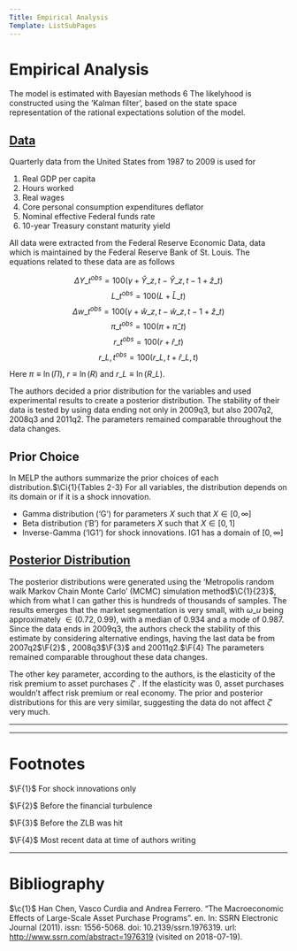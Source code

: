 ```yaml
---
Title: Empirical Analysis
Template: ListSubPages
---
```


# Empirical Analysis
$\newcommand{\F}[1]{^{[\text{F}#1]}}$$\newcommand{\C}[2]{^{[#1\text{, p.#2}]}}$$\newcommand{\c}[1]{^{[#1]}}$$\newcommand{\Ci}[2]{^{[#1\text{, #2}]}}$
The model is estimated with Bayesian methods 6 The likelyhood is constructed using the ‘Kalman filter’, based on the state space representation of the rational expectations solution of the model.

## [Data](/course/course/finance/quantitative-easing/modelling/technical-appendix/empirical-analysis/data)

Quarterly data from the United States from 1987 to 2009 is used for

1. Real GDP per capita
2. Hours worked
3. Real wages
4. Core personal consumption expenditures deflator
5. Nominal effective Federal funds rate
6. 10-year Treasury constant maturity yield

All data were extracted from the Federal Reserve Economic Data, data which is maintained by the Federal Reserve Bank of St. Louis. The equations related to these data are as follows

$$\Delta Y\_t^{obs}=100\left(\gamma+\hat{Y}\_{z,t}-\hat{Y}\_{z,t-1}+\hat{z}\_t\right)$$
$$L\_t^{obs}=100\left(L+\hat{L}\_t\right)$$
$$\Delta w\_t^{obs}=100\left(\gamma+\hat{w}\_{z,t}-\hat{w}\_{z,t-1}+\hat{z}\_t\right)$$
$$\pi\_t^{obs}=100\left(\pi+\hat{\pi}\_t\right)$$
$$r\_t^{obs}=100\left(r+\hat{r}\_t\right)$$
$$r\_{L,t}^{obs}=100\left(r\_{L,t}+\hat{r}\_{L,t}\right)$$

Here $\pi\equiv\ln\left(\Pi\right)$, $r\equiv\ln\left(R\right)$ and $r\_L\equiv\ln\left(R\_L\right)$.

The authors decided a prior distribution for the variables and used experimental results to create a posterior distribution. The stability of their data is tested by using data ending not only in 2009q3, but also 2007q2, 2008q3 and 2011q2. The parameters remained comparable throughout the data changes.

## Prior Choice

In MELP the authors summarize the prior choices of each distribution.$\Ci{1}{Tables 2-3} For all variables, the distribution depends on its domain or if it is a shock innovation.

* Gamma distribution (‘G’) for parameters $X$ such that $X\in[0,\infty]$
* Beta distribution (‘B’) for parameters $X$ such that $X\in[0,1]$
* Inverse-Gamma (‘IG1’) for shock innovations. IG1 has a domain of $[0, \infty]$

## [Posterior Distribution](/course/course/finance/quantitative-easing/modelling/technical-appendix/empirical-analysis/posterior-distribution)

The posterior distributions were generated using the ‘Metropolis random walk Markov Chain Monte Carlo’ (MCMC) simulation method$\C{1}{23}$, which from what I can gather this is hundreds of thousands of samples. The results emerges that the market segmentation is very small, with $\omega\_u$ being approximately $\in(0.72,0.99)$, with a median of 0.934 and a mode of 0.987. Since the data ends in 2009q3, the authors check the stability of this estimate by considering alternative endings, having the last data be from 2007q2$\F{2}$ , 2008q3$\F{3}$ and 20011q2.$\F{4} The parameters remained comparable throughout these data changes.

The other key parameter, according to the authors, is the elasticity of the risk premium to asset purchases $\zeta'$ . If the elasticity was 0, asset purchases wouldn’t affect risk premium or real economy. The prior and posterior distributions for this are very similar, suggesting the data do not affect $\zeta'$ very much.

---

---

# Footnotes

$\F{1}$ For shock innovations only

$\F{2}$ Before the financial turbulence

$\F{3}$ Before the ZLB was hit

$\F{4}$ Most recent data at time of authors writing

---

# Bibliography

$\c{1}$ Han Chen, Vasco Curdia and Andrea Ferrero. “The Macroeconomic Effects of Large-Scale Asset Purchase Programs”. en. In: SSRN Electronic Journal (2011). issn: 1556-5068. doi: 10.2139/ssrn.1976319. url: http://www.ssrn.com/abstract=1976319 (visited on 2018-07-19).
